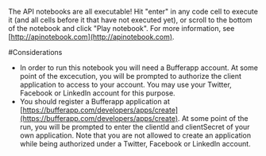 The API notebooks are all executable! Hit "enter" in any code cell to execute it (and all cells before it that have not executed yet), or scroll to the bottom of the notebook and click "Play notebook". For more information, see [http://apinotebook.com](http://apinotebook.com).

#Considerations

- In order to run this notebook you will need a Bufferapp account. At some point of the excecution, you will be prompted to authorize the client application to access to your account. You may use your Twitter, Facebook or LinkedIn account for this purpose.
- You should register a Bufferapp application at [https://bufferapp.com/developers/apps/create](https://bufferapp.com/developers/apps/create). At some point of the run, you will be prompted to enter the clientId and clientSecret of your own application. Note that you are not allowed to create an application while being authorized under a Twitter, Facebook or LinkedIn account.
